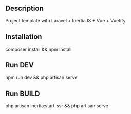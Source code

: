 ## Description
Project template with Laravel + InertiaJS + Vue + Vuetify

## Installation

<p>
composer install && npm install
</p>

## Run DEV
<p>
npm run dev && php artisan serve
</p>

## Run BUILD
<p>
php artisan inertia:start-ssr && php artisan serve
</p>
